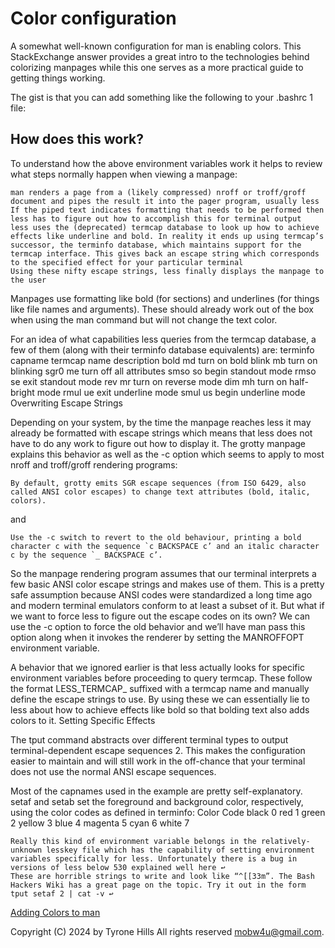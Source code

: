 # Color configuration

A somewhat well-known configuration for man is enabling colors. This StackExchange answer provides a great intro to the technologies behind colorizing manpages while this one serves as a more practical guide to getting things working.

The gist is that you can add something like the following to your .bashrc 1 file:

## How does this work?

To understand how the above environment variables work it helps to review what steps normally happen when viewing a manpage:

    man renders a page from a (likely compressed) nroff or troff/groff document and pipes the result it into the pager program, usually less
    If the piped text indicates formatting that needs to be performed then less has to figure out how to accomplish this for terminal output
    less uses the (deprecated) termcap database to look up how to achieve effects like underline and bold. In reality it ends up using termcap’s successor, the terminfo database, which maintains support for the termcap interface. This gives back an escape string which corresponds to the specified effect for your particular terminal
    Using these nifty escape strings, less finally displays the manpage to the user

Manpages use formatting like bold (for sections) and underlines (for things like file names and arguments). These should already work out of the box when using the man command but will not change the text color.

For an idea of what capabilities less queries from the termcap database, a few of them (along with their terminfo database equivalents) are:
terminfo capname	termcap name	description
bold            	md          	turn on bold
blink           	mb          	turn on blinking
sgr0            	me          	turn off all attributes
smso            	so          	begin standout mode
rmso            	se          	exit standout mode
rev             	mr          	turn on reverse mode
dim             	mh          	turn on half-bright mode
rmul            	ue          	exit underline mode
smul            	us          	begin underline mode
Overwriting Escape Strings

Depending on your system, by the time the manpage reaches less it may already be formatted with escape strings which means that less does not have to do any work to figure out how to display it. The grotty manpage explains this behavior as well as the -c option which seems to apply to most nroff and troff/groff rendering programs:

    By default, grotty emits SGR escape sequences (from ISO 6429, also called ANSI color escapes) to change text attributes (bold, italic, colors).

and

    Use the -c switch to revert to the old behaviour, printing a bold character c with the sequence `c BACKSPACE c’ and an italic character c by the sequence `_ BACKSPACE c’.

So the manpage rendering program assumes that our terminal interprets a few basic ANSI color escape strings and makes use of them. This is a pretty safe assumption because ANSI codes were standardized a long time ago and modern terminal emulators conform to at least a subset of it. But what if we want to force less to figure out the escape codes on its own? We can use the -c option to force the old behavior and we’ll have man pass this option along when it invokes the renderer by setting the MANROFFOPT environment variable.

A behavior that we ignored earlier is that less actually looks for specific environment variables before proceeding to query termcap. These follow the format LESS_TERMCAP_ suffixed with a termcap name and manually define the escape strings to use. By using these we can essentially lie to less about how to achieve effects like bold so that bolding text also adds colors to it.
Setting Specific Effects

The tput command abstracts over different terminal types to output terminal-dependent escape sequences 2. This makes the configuration easier to maintain and will still work in the off-chance that your terminal does not use the normal ANSI escape sequences.

Most of the capnames used in the example are pretty self-explanatory. setaf and setab set the foreground and background color, respectively, using the color codes as defined in terminfo:
Color 	Code
black 	0
red 	1
green 	2
yellow 	3
blue 	4
magenta 	5
cyan 	6
white 	7

    Really this kind of environment variable belongs in the relatively-unknown lesskey file which has the capability of setting environment variables specifically for less. Unfortunately there is a bug in versions of less below 530 explained well here ↩
    These are horrible strings to write and look like “^[[33m”. The Bash Hackers Wiki has a great page on the topic. Try it out in the form tput setaf 2 | cat -v ↩


[Adding Colors to man](http://tinyurl.com/2cjh5um7)

Copyright (C) 2024 by Tyrone Hills All rights reserved <mobw4u@gmail.com>.
